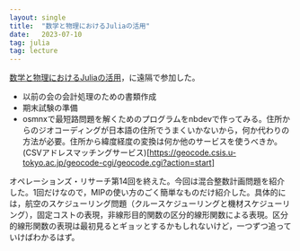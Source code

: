 ```yaml
---
layout: single
title:  "数学と物理におけるJuliaの活用"
date:   2023-07-10
tag: julia
tag: lecture
---
```



[数学と物理におけるJuliaの活用](https://akio-tomiya.github.io/julia_imi_workshop2023/)，に遠隔で参加した。

- 以前の会の会計処理のための書類作成
- 期末試験の準備
- osmnxで最短路問題を解くためのプログラムをnbdevで作ってみる。住所からのジオコーディングが日本語の住所でうまくいかないから，何か代わりの方法が必要。住所から緯度経度の変換は何か他のサービスを使うべきか。(CSVアドレスマッチングサービス)[https://geocode.csis.u-tokyo.ac.jp/geocode-cgi/geocode.cgi?action=start]



オペレーションズ・リサーチ第14回を終えた。今回は混合整数計画問題を紹介した。1回だけなので，MIPの使い方のごく簡単なものだけ紹介した。具体的には，航空のスケジューリング問題（クルースケジューリングと機材スケジューリング），固定コストの表現，非線形目的関数の区分的線形関数による表現。区分的線形関数の表現は最初見るとギョッとするかもしれないけど，一つずつ追っていけばわかるはず。
